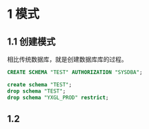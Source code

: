 # 1 模式

## 1.1 创建模式

相比传统数据库，就是创建数据库库的过程。

```sql
CREATE SCHEMA "TEST" AUTHORIZATION "SYSDBA";

create schema "TEST";
drop schema "TEST";
drop schema "YXGL_PROD" restrict;
```



## 1.2 
